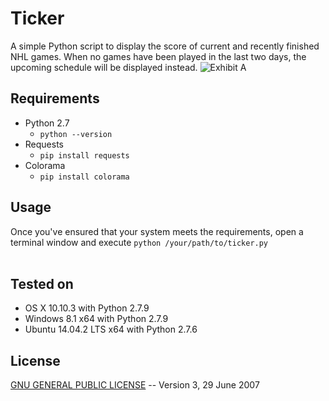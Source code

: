 # Ticker
A simple Python script to display the score of current and recently finished NHL games.  When no games have been played in the last two days, the upcoming schedule will be displayed instead.
![Exhibit A](https://github.com/stvhwrd/Ticker/blob/master/Screenshots/IntermissionClock.png)
## Requirements
* Python 2.7
    * `python --version`
* Requests
    * `pip install requests`
* Colorama
    * `pip install colorama`
## Usage
Once you've ensured that your system meets the requirements, open a terminal window and execute
`python /your/path/to/ticker.py`
<br>
<br>
## Tested on
* OS X 10.10.3 with Python 2.7.9
* Windows 8.1 x64 with Python 2.7.9
* Ubuntu 14.04.2 LTS x64 with Python 2.7.6

## License

[GNU GENERAL PUBLIC LICENSE](http://choosealicense.com/licenses/gpl-3.0/#)     -- Version 3, 29 June 2007
